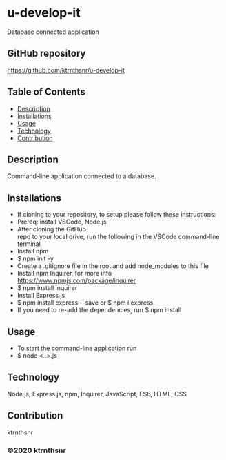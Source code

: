 # u-develop-it
Database connected application

## GitHub repository
https://github.com/ktrnthsnr/u-develop-it


## Table of Contents
* [Description](#description)
* [Installations](#installations)
* [Usage](#usage)
* [Technology](#technology)
* [Contribution](#contribution)

## Description
Command-line application connected to a database.

## Installations
- If cloning to your repository, to setup please follow these instructions:
- Prereq: install VSCode, Node.js
- After cloning the GitHub repo to your local drive, run the following in the VSCode command-line terminal
- Install npm
- $ npm init -y
- Create a .gitignore file in the root and add node_modules to this file
- Install npm Inquirer, for more info https://www.npmjs.com/package/inquirer
- $ npm install inquirer
- Install Express.js
- $ npm install express --save or $ npm i express
- If you need to re-add the dependencies, run $ npm install

## Usage
- To start the command-line application run
- $ node <..>.js

## Technology
Node.js, Express.js, npm, Inquirer, JavaScript, ES6, HTML, CSS

## Contribution
ktrnthsnr

### ©️2020 ktrnthsnr
